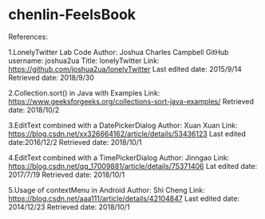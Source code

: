 # chenlin-FeelsBook

References:

1.LonelyTwitter Lab Code
  Author: Joshua Charles Campbell
  GitHub username: joshua2ua
  Title: lonelyTwitter
  Link: https://github.com/joshua2ua/lonelyTwitter
  Last edited date: 2015/9/14
  Retrieved date: 2018/9/30

2.Collection.sort() in Java with Examples
  Link: https://www.geeksforgeeks.org/collections-sort-java-examples/
  Retrieved date: 2018/10/2

3.EditText combined with a DatePickerDialog
  Author: Xuan Xuan
  Link: https://blog.csdn.net/xx326664162/article/details/53436123
  Last edited date:2016/12/2
  Retrieved date: 2018/10/1

4.EditText combined with a TimePickerDialog
  Author: Jinngao
  Link: https://blog.csdn.net/qq_17009881/article/details/75371406
  Lat edited date: 2017/7/19
  Retrieved date: 2018/10/1

5.Usage of contextMenu in Android
  Author: Shi Cheng
  Link: https://blog.csdn.net/aaa111/article/details/42104847
  Last edited date: 2014/12/23
  Retrieved date: 2018/10/1

  
